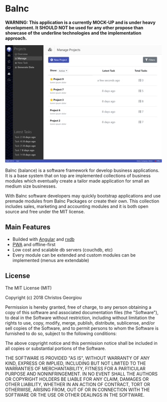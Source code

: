 # Balnc

**WARNING: This application is a currently MOCK-UP and is under heavy development. It SHOULD NOT be used for any other propose than showcase of the underline technologies and the implementation approach.**

![screenshot](docs/assets/screenshot.png)

Balnc (balance) is a software framework for develop business applications. It is a base system that on top are implemented collections of business modules which eventually create a tailor made application for small an medium size businesses.

With Balnc software developers may quickly bootstrap applications and use premade modules from Balnc Packages or create their own. This collection includes sales, marketing and accounting modules and it is both open source and free under the MIT license.

## Main Features

- Builded with [Angular](https://angular.io/) and [rxdb](https://github.com/pubkey/rxdb)
- [PWA](https://developers.google.com/web/progressive-web-apps/) and offline-first
- Low cost and scalable db servers (couchdb, etc)
- Every module can be extended and custom modules can be implemented (menus are extendable)

## License

The MIT License (MIT)

Copyright (c) 2018 Christos Georgiou

Permission is hereby granted, free of charge, to any person obtaining a copy
of this software and associated documentation files (the "Software"), to deal
in the Software without restriction, including without limitation the rights
to use, copy, modify, merge, publish, distribute, sublicense, and/or sell
copies of the Software, and to permit persons to whom the Software is
furnished to do so, subject to the following conditions:

The above copyright notice and this permission notice shall be included in all
copies or substantial portions of the Software.

THE SOFTWARE IS PROVIDED "AS IS", WITHOUT WARRANTY OF ANY KIND, EXPRESS OR
IMPLIED, INCLUDING BUT NOT LIMITED TO THE WARRANTIES OF MERCHANTABILITY,
FITNESS FOR A PARTICULAR PURPOSE AND NONINFRINGEMENT. IN NO EVENT SHALL THE
AUTHORS OR COPYRIGHT HOLDERS BE LIABLE FOR ANY CLAIM, DAMAGES OR OTHER
LIABILITY, WHETHER IN AN ACTION OF CONTRACT, TORT OR OTHERWISE, ARISING FROM,
OUT OF OR IN CONNECTION WITH THE SOFTWARE OR THE USE OR OTHER DEALINGS IN THE
SOFTWARE.

